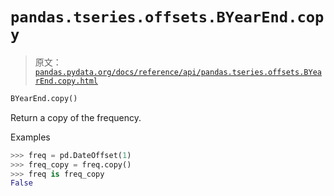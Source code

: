 # `pandas.tseries.offsets.BYearEnd.copy`

> 原文：[`pandas.pydata.org/docs/reference/api/pandas.tseries.offsets.BYearEnd.copy.html`](https://pandas.pydata.org/docs/reference/api/pandas.tseries.offsets.BYearEnd.copy.html)

```py
BYearEnd.copy()
```

Return a copy of the frequency.

Examples

```py
>>> freq = pd.DateOffset(1)
>>> freq_copy = freq.copy()
>>> freq is freq_copy
False 
```
